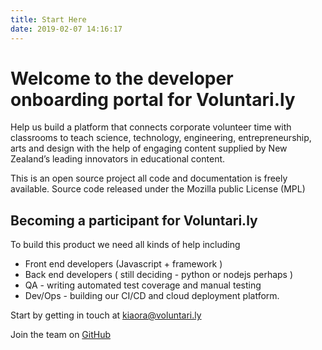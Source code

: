 ```yaml
---
title: Start Here
date: 2019-02-07 14:16:17
---
```

# Welcome to the developer onboarding portal for Voluntari.ly

Help us build a platform that connects corporate volunteer time with classrooms to teach science, technology, engineering, entrepreneurship, arts and design with the help of engaging content supplied by New Zealand’s leading innovators in educational content.

This is an open source project all code and documentation is freely available.
Source code released under the Mozilla public License (MPL)

## Becoming a participant for Voluntari.ly
To build this product we need all kinds of help including
* Front end developers (Javascript + framework )
* Back end developers ( still deciding - python or nodejs perhaps )
* QA - writing automated test coverage and manual testing
* Dev/Ops - building our CI/CD and cloud deployment platform.

Start by getting in touch at kiaora@voluntari.ly

Join the team on [GitHub](https://github.com/voluntarily)
